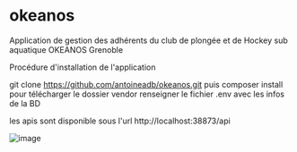 # okeanos
Application de gestion des adhérents du club de plongée et de Hockey sub aquatique OKEANOS Grenoble

Procédure d'installation de l'application

git clone https://github.com/antoineadb/okeanos.git
puis composer install pour télécharger le dossier vendor
renseigner le fichier .env avec les infos de la BD

les apis sont disponible sous l'url
http://localhost:38873/api

![image](https://user-images.githubusercontent.com/11349889/126016994-f7dbbc8d-6751-42bb-82a0-375cda7994f9.png)

